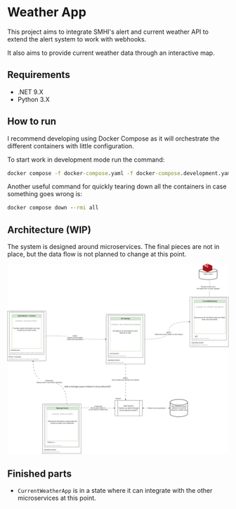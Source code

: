 # Weather App

This project aims to integrate SMHI's alert and current weather API to extend the alert system to work with webhooks.

It also aims to provide current weather data through an interactive map.

## Requirements

- .NET 9.X
- Python 3.X

## How to run

I recommend developing using Docker Compose as it will orchestrate the different containers with little configuration.

To start work in development mode run the command:

```cmd
docker compose -f docker-compose.yaml -f docker-compose.development.yaml up
```

Another useful command for quickly tearing down all the containers in case something goes wrong is:

```cmd
docker compose down --rmi all
```

## Architecture (WIP)

The system is designed around microservices. The final pieces are not in place, but the data flow is not planned to change at this point.

![Architecture](./docs/architecture-overview.png)

## Finished parts

- ``CurrentWeatherApp`` is in a state where it can integrate with the other microservices at this point.
